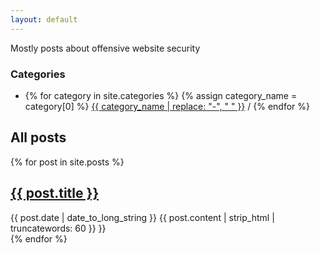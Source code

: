 ```yaml
---
layout: default
---
```

Mostly posts about offensive website security

### Categories

<div>
	<ul>
		<li>
	{% for category in site.categories %}
	  {% assign category_name = category[0] %}
	    <a href="{{ site.baseurl }}/blog/category/{{ category_name | slugify }}/">{{ category_name | replace: "-", " " }}</a> /
	{% endfor %}
		</li>
	</ul>
</div>

<!-- #### Tags

<div>
	<ul>
	{% for tag in site.tags %}
	  {% assign tag_name = tag[0] %}
	  <li>
	    <a href="/tag/{{ tag_name | slugify }}/">{{ tag_name | replace: "-", " " }}</a>
	  </li>
	{% endfor %}
	</ul>
</div> -->

## All posts

{% for post in site.posts %}
<article>
  <h2>
    <a href="{{ post.url }}">
      {{ post.title }}
    </a>
  </h2>
  <time datetime="{{ post.date | date: "%Y-%m-%d" }}">{{ post.date | date_to_long_string }}</time>
  {{ post.content | strip_html | truncatewords: 60 }} }}
</article>
{% endfor %}

